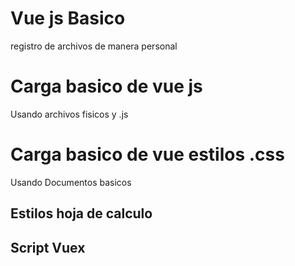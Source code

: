 # Vue js Basico
registro de archivos de manera personal

# Carga basico de vue js
Usando archivos fisicos y .js

# Carga basico de vue estilos .css
Usando Documentos basicos

## Estilos hoja de calculo

## Script Vuex
